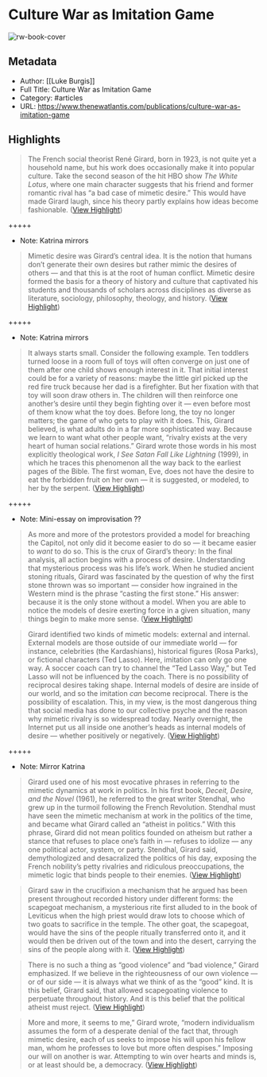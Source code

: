 # Culture War as Imitation Game

![rw-book-cover](https://www.thenewatlantis.com/wp-content/uploads/2023/07/Burgis-Facebook.jpg)

## Metadata
- Author: [[Luke Burgis]]
- Full Title: Culture War as Imitation Game
- Category: #articles
- URL: https://www.thenewatlantis.com/publications/culture-war-as-imitation-game

## Highlights

> The French social theorist René Girard, born in 1923, is not quite yet a household name, but his work does occasionally make it into popular culture. Take the second season of the hit HBO show *The* *White Lotus*, where one main character suggests that his friend and former romantic rival has “a bad case of mimetic desire.” This would have made Girard laugh, since his theory partly explains how ideas become fashionable. ([View Highlight](https://read.readwise.io/read/01h6nahrvyn2zavt9f6rkq81st))


+++++ 
- Note: Katrina mirrors


> Mimetic desire was Girard’s central idea. It is the notion that humans don’t generate their own desires but rather mimic the desires of others — and that this is at the root of human conflict. Mimetic desire formed the basis for a theory of history and culture that captivated his students and thousands of scholars across disciplines as diverse as literature, sociology, philosophy, theology, and history. ([View Highlight](https://read.readwise.io/read/01h6nahb4crn12y5ms6hjap4mz))


+++++ 
- Note: Katrina mirrors


> It always starts small. Consider the following example. Ten toddlers turned loose in a room full of toys will often converge on just one of them after one child shows enough interest in it. That initial interest could be for a variety of reasons: maybe the little girl picked up the red fire truck because her dad is a firefighter. But her fixation with that toy will soon draw others in. The children will then reinforce one another’s desire until they begin fighting over it — even before most of them know what the toy does. Before long, the toy no longer matters; the game of who gets to play with it does.
>  This, Girard believed, is what adults do in a far more sophisticated way. Because we learn to want what other people want, “rivalry exists at the very heart of human social relations.” Girard wrote those words in his most explicitly theological work, *I See Satan Fall Like Lightning* (1999), in which he traces this phenomenon all the way back to the earliest pages of the Bible. The first woman, Eve, does not have the desire to eat the forbidden fruit on her own — it is suggested, or modeled, to her by the serpent. ([View Highlight](https://read.readwise.io/read/01h6nanxd0twhaawd32xdspj4v))


+++++ 
- Note: Mini-essay on improvisation ??


> As more and more of the protestors provided a model for breaching the Capitol, not only did it become easier to do so — it became easier to *want* to do so. This is the crux of Girard’s theory: In the final analysis, all action begins with a process of desire. Understanding that mysterious process was his life’s work. When he studied ancient stoning rituals, Girard was fascinated by the question of why the first stone thrown was so important — consider how ingrained in the Western mind is the phrase “casting the first stone.” His answer: because it is the only stone without a model. When you are able to notice the models of desire exerting force in a given situation, many things begin to make more sense. ([View Highlight](https://read.readwise.io/read/01h6nb5aqbpg67zz0q69haqchf))


> Girard identified two kinds of mimetic models: external and internal. External models are those outside of our immediate world — for instance, celebrities (the Kardashians), historical figures (Rosa Parks), or fictional characters (Ted Lasso). Here, imitation can only go one way. A soccer coach can try to channel the “Ted Lasso Way,” but Ted Lasso will not be influenced by the coach. There is no possibility of reciprocal desires taking shape.
>  Internal models of desire are inside of our world, and so the imitation *can* become reciprocal. There is the possibility of escalation. This, in my view, is the most dangerous thing that social media has done to our collective psyche and the reason why mimetic rivalry is so widespread today. Nearly overnight, the Internet put us all inside one another’s heads as internal models of desire — whether positively or negatively. ([View Highlight](https://read.readwise.io/read/01h6nb73kxyvyjz5a4dvfga82t))


+++++ 
- Note: Mirror Katrina


> Girard used one of his most evocative phrases in referring to the mimetic dynamics at work in politics. In his first book, *Deceit, Desire, and the Novel* (1961), he referred to the great writer Stendhal, who grew up in the turmoil following the French Revolution. Stendhal must have seen the mimetic mechanism at work in the politics of the time, and became what Girard called an “atheist in politics.” With this phrase, Girard did not mean politics founded on atheism but rather a stance that refuses to place one’s faith in — refuses to idolize — any one political actor, system, or party. Stendhal, Girard said, demythologized and desacralized the politics of his day, exposing the French nobility’s petty rivalries and ridiculous preoccupations, the mimetic logic that binds people to their enemies. ([View Highlight](https://read.readwise.io/read/01h6nbsrn89g1d5hs6hcjdt9g5))


> Girard saw in the crucifixion a mechanism that he argued has been present throughout recorded history under different forms: the scapegoat mechanism, a mysterious rite first alluded to in the book of Leviticus when the high priest would draw lots to choose which of two goats to sacrifice in the temple. The other goat, the scapegoat, would have the sins of the people ritually transferred onto it, and it would then be driven out of the town and into the desert, carrying the sins of the people along with it. ([View Highlight](https://read.readwise.io/read/01h6nbz88ss1y4xt4hq13f8atx))


> There is no such a thing as “good violence” and “bad violence,” Girard emphasized. If we believe in the righteousness of our own violence — or of our side — it is always what we think of as the “good” kind. It is this belief, Girard said, that allowed scapegoating violence to perpetuate throughout history. And it is this belief that the political atheist must reject. ([View Highlight](https://read.readwise.io/read/01h6nc0a7qcm3n4zq62zkzd7qg))


> More and more, it seems to me,” Girard wrote, “modern individualism assumes the form of a desperate denial of the fact that, through mimetic desire, each of us seeks to impose his will upon his fellow man, whom he professes to love but more often despises.”
>  Imposing our will on another is war. Attempting to win over hearts and minds is, or at least should be, a democracy. ([View Highlight](https://read.readwise.io/read/01h6nc3sgjhrphj0qtr37g2sz8))

